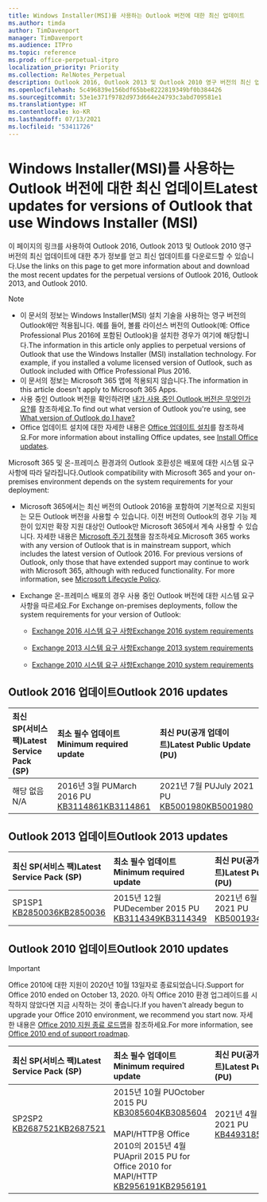```yaml
---
title: Windows Installer(MSI)를 사용하는 Outlook 버전에 대한 최신 업데이트
ms.author: timda
author: TimDavenport
manager: TimDavenport
ms.audience: ITPro
ms.topic: reference
ms.prod: office-perpetual-itpro
localization_priority: Priority
ms.collection: RelNotes_Perpetual
description: Outlook 2016, Outlook 2013 및 Outlook 2010 영구 버전의 최신 업데이트 정보에 대한 링크를 IT 전문가에게 제공합니다.
ms.openlocfilehash: 5c496839e156bdf65bbe8222819349bf0b384426
ms.sourcegitcommit: 53e1e371f9782d973d664e24793c3abd709581e1
ms.translationtype: HT
ms.contentlocale: ko-KR
ms.lasthandoff: 07/13/2021
ms.locfileid: "53411726"
---
```

# <a name="latest-updates-for-versions-of-outlook-that-use-windows-installer-msi"></a><span data-ttu-id="4232f-103">Windows Installer(MSI)를 사용하는 Outlook 버전에 대한 최신 업데이트</span><span class="sxs-lookup"><span data-stu-id="4232f-103">Latest updates for versions of Outlook that use Windows Installer (MSI)</span></span>

<span data-ttu-id="4232f-104">이 페이지의 링크를 사용하여 Outlook 2016, Outlook 2013 및 Outlook 2010 영구 버전의 최신 업데이트에 대한 추가 정보를 얻고 최신 업데이트를 다운로드할 수 있습니다.</span><span class="sxs-lookup"><span data-stu-id="4232f-104">Use the links on this page to get more information about and download the most recent updates for the perpetual versions of Outlook 2016, Outlook 2013, and Outlook 2010.</span></span>
  
> [!NOTE]
> - <span data-ttu-id="4232f-p101">이 문서의 정보는 Windows Installer(MSI) 설치 기술을 사용하는 영구 버전의 Outlook에만 적용됩니다. 예를 들어, 볼륨 라이선스 버전의 Outlook(예: Office Professional Plus 2016에 포함된 Outlook)을 설치한 경우가 여기에 해당합니다.</span><span class="sxs-lookup"><span data-stu-id="4232f-p101">The information in this article only applies to perpetual versions of Outlook that use the Windows Installer (MSI) installation technology. For example, if you installed a volume licensed version of Outlook, such as Outlook included with Office Professional Plus 2016.</span></span>
> - <span data-ttu-id="4232f-107">이 문서의 정보는 Microsoft 365 앱에 적용되지 않습니다.</span><span class="sxs-lookup"><span data-stu-id="4232f-107">The information in this article doesn't apply to Microsoft 365 Apps.</span></span>
> - <span data-ttu-id="4232f-108">사용 중인 Outlook 버전을 확인하려면 [내가 사용 중인 Outlook 버전은 무엇인가요?](https://support.office.com/article/b3a9568c-edb5-42b9-9825-d48d82b2257c)를 참조하세요.</span><span class="sxs-lookup"><span data-stu-id="4232f-108">To find out what version of Outlook you're using, see [What version of Outlook do I have?](https://support.office.com/article/b3a9568c-edb5-42b9-9825-d48d82b2257c)</span></span>
> - <span data-ttu-id="4232f-109">Office 업데이트 설치에 대한 자세한 내용은 [Office 업데이트 설치](https://support.office.com/article/2ab296f3-7f03-43a2-8e50-46de917611c5)를 참조하세요.</span><span class="sxs-lookup"><span data-stu-id="4232f-109">For more information about installing Office updates, see [Install Office updates](https://support.office.com/article/2ab296f3-7f03-43a2-8e50-46de917611c5).</span></span> 
  
<span data-ttu-id="4232f-110">Microsoft 365 및 온-프레미스 환경과의 Outlook 호환성은 배포에 대한 시스템 요구 사항에 따라 달라집니다.</span><span class="sxs-lookup"><span data-stu-id="4232f-110">Outlook compatibility with Microsoft 365 and your on-premises environment depends on the system requirements for your deployment:</span></span>
  
- <span data-ttu-id="4232f-p102">Microsoft 365에서는 최신 버전의 Outlook 2016을 포함하여 기본적으로 지원되는 모든 Outlook 버전을 사용할 수 있습니다. 이전 버전의 Outlook의 경우 기능 제한이 있지만 확장 지원 대상인 Outlook만 Microsoft 365에서 계속 사용할 수 있습니다. 자세한 내용은 [Microsoft 주기 정책](https://support.microsoft.com/lifecycle)을 참조하세요.</span><span class="sxs-lookup"><span data-stu-id="4232f-p102">Microsoft 365 works with any version of Outlook that is in mainstream support, which includes the latest version of Outlook 2016. For previous versions of Outlook, only those that have extended support may continue to work with Microsoft 365, although with reduced functionality. For more information, see [Microsoft Lifecycle Policy](https://support.microsoft.com/lifecycle).</span></span>
    
- <span data-ttu-id="4232f-114">Exchange 온-프레미스 배포의 경우 사용 중인 Outlook 버전에 대한 시스템 요구 사항을 따르세요.</span><span class="sxs-lookup"><span data-stu-id="4232f-114">For Exchange on-premises deployments, follow the system requirements for your version of Outlook:</span></span>
    
  - [<span data-ttu-id="4232f-115">Exchange 2016 시스템 요구 사항</span><span class="sxs-lookup"><span data-stu-id="4232f-115">Exchange 2016 system requirements</span></span>](/Exchange/plan-and-deploy/system-requirements)
    
  - [<span data-ttu-id="4232f-116">Exchange 2013 시스템 요구 사항</span><span class="sxs-lookup"><span data-stu-id="4232f-116">Exchange 2013 system requirements</span></span>](/exchange/exchange-2013-system-requirements-exchange-2013-help)
    
  - <span data-ttu-id="4232f-117">[Exchange 2010 시스템 요구 사항](/previous-versions/office/exchange-server-2010/aa996719(v=exchg.141))</span><span class="sxs-lookup"><span data-stu-id="4232f-117">[Exchange 2010 system requirements](/previous-versions/office/exchange-server-2010/aa996719(v=exchg.141))</span></span>

   
## <a name="outlook-2016-updates"></a><span data-ttu-id="4232f-118">Outlook 2016 업데이트</span><span class="sxs-lookup"><span data-stu-id="4232f-118">Outlook 2016 updates</span></span>

|<span data-ttu-id="4232f-119">**최신 SP(서비스 팩)**</span><span class="sxs-lookup"><span data-stu-id="4232f-119">**Latest Service Pack (SP)**</span></span>|<span data-ttu-id="4232f-120">**최소 필수 업데이트**</span><span class="sxs-lookup"><span data-stu-id="4232f-120">**Minimum required update**</span></span>|<span data-ttu-id="4232f-121">**최신 PU(공개 업데이트)**</span><span class="sxs-lookup"><span data-stu-id="4232f-121">**Latest Public Update (PU)**</span></span>|
|:-----|:-----|:-----|
|<span data-ttu-id="4232f-122">해당 없음</span><span class="sxs-lookup"><span data-stu-id="4232f-122">N/A</span></span>  <br/> |<span data-ttu-id="4232f-123">2016년 3월 PU</span><span class="sxs-lookup"><span data-stu-id="4232f-123">March 2016 PU</span></span> <br/>[<span data-ttu-id="4232f-124">KB3114861</span><span class="sxs-lookup"><span data-stu-id="4232f-124">KB3114861</span></span>](https://support.microsoft.com/help/3114861) <br/> |<span data-ttu-id="4232f-125">2021년 7월 PU</span><span class="sxs-lookup"><span data-stu-id="4232f-125">July 2021 PU</span></span> <br/>[<span data-ttu-id="4232f-126">KB5001980</span><span class="sxs-lookup"><span data-stu-id="4232f-126">KB5001980</span></span>](https://support.microsoft.com/help/5001980) 

## <a name="outlook-2013-updates"></a><span data-ttu-id="4232f-127">Outlook 2013 업데이트</span><span class="sxs-lookup"><span data-stu-id="4232f-127">Outlook 2013 updates</span></span>

|<span data-ttu-id="4232f-128">**최신 SP(서비스 팩)**</span><span class="sxs-lookup"><span data-stu-id="4232f-128">**Latest Service Pack (SP)**</span></span>|<span data-ttu-id="4232f-129">**최소 필수 업데이트**</span><span class="sxs-lookup"><span data-stu-id="4232f-129">**Minimum required update**</span></span>|<span data-ttu-id="4232f-130">**최신 PU(공개 업데이트)**</span><span class="sxs-lookup"><span data-stu-id="4232f-130">**Latest Public Update (PU)**</span></span>|
|:-----|:-----|:-----|
|<span data-ttu-id="4232f-131">SP1</span><span class="sxs-lookup"><span data-stu-id="4232f-131">SP1</span></span>  <br/>[<span data-ttu-id="4232f-132">KB2850036</span><span class="sxs-lookup"><span data-stu-id="4232f-132">KB2850036</span></span>](https://go.microsoft.com/fwlink/p/?LinkId=512538) <br/> |<span data-ttu-id="4232f-133">2015년 12월 PU</span><span class="sxs-lookup"><span data-stu-id="4232f-133">December 2015 PU</span></span> <br/>[<span data-ttu-id="4232f-134">KB3114349</span><span class="sxs-lookup"><span data-stu-id="4232f-134">KB3114349</span></span>](https://support.microsoft.com/kb/3114349) <br/> |<span data-ttu-id="4232f-135">2021년 6월 PU</span><span class="sxs-lookup"><span data-stu-id="4232f-135">June 2021 PU</span></span> <br/>[<span data-ttu-id="4232f-136">KB5001934</span><span class="sxs-lookup"><span data-stu-id="4232f-136">KB5001934</span></span>](https://support.microsoft.com/help/5001934)  |
   
## <a name="outlook-2010-updates"></a><span data-ttu-id="4232f-137">Outlook 2010 업데이트</span><span class="sxs-lookup"><span data-stu-id="4232f-137">Outlook 2010 updates</span></span>
> [!IMPORTANT]
> <span data-ttu-id="4232f-138">Office 2010에 대한 지원이 2020년 10월 13일자로 종료되었습니다.</span><span class="sxs-lookup"><span data-stu-id="4232f-138">Support for Office 2010 ended on October 13, 2020.</span></span> <span data-ttu-id="4232f-139">아직 Office 2010 환경 업그레이드를 시작하지 않았다면 지금 시작하는 것이 좋습니다.</span><span class="sxs-lookup"><span data-stu-id="4232f-139">If you haven't already begun to upgrade your Office 2010 environment, we recommend you start now.</span></span> <span data-ttu-id="4232f-140">자세한 내용은 [Office 2010 지원 종료 로드맵](/DeployOffice/office-2010-end-support-roadmap)을 참조하세요.</span><span class="sxs-lookup"><span data-stu-id="4232f-140">For more information, see [Office 2010 end of support roadmap](/DeployOffice/office-2010-end-support-roadmap).</span></span>

|<span data-ttu-id="4232f-141">**최신 SP(서비스 팩)**</span><span class="sxs-lookup"><span data-stu-id="4232f-141">**Latest Service Pack (SP)**</span></span>|<span data-ttu-id="4232f-142">**최소 필수 업데이트**</span><span class="sxs-lookup"><span data-stu-id="4232f-142">**Minimum required update**</span></span>|<span data-ttu-id="4232f-143">**최신 PU(공개 업데이트)**</span><span class="sxs-lookup"><span data-stu-id="4232f-143">**Latest Public Update (PU)**</span></span>|
|:-----|:-----|:-----|
|<span data-ttu-id="4232f-144">SP2</span><span class="sxs-lookup"><span data-stu-id="4232f-144">SP2</span></span> <br/>[<span data-ttu-id="4232f-145">KB2687521</span><span class="sxs-lookup"><span data-stu-id="4232f-145">KB2687521</span></span>](https://go.microsoft.com/fwlink/p/?LinkId=512542) <br><br><br><br/> |<span data-ttu-id="4232f-146">2015년 10월 PU</span><span class="sxs-lookup"><span data-stu-id="4232f-146">October 2015 PU</span></span> <br/> [<span data-ttu-id="4232f-147">KB3085604</span><span class="sxs-lookup"><span data-stu-id="4232f-147">KB3085604</span></span>](https://support.microsoft.com/kb/3085604) <br/><br/>  <span data-ttu-id="4232f-148">MAPI/HTTP용 Office 2010의 2015년 4월 PU</span><span class="sxs-lookup"><span data-stu-id="4232f-148">April 2015 PU for Office 2010 for MAPI/HTTP</span></span> <br/> [<span data-ttu-id="4232f-149">KB2956191</span><span class="sxs-lookup"><span data-stu-id="4232f-149">KB2956191</span></span>](https://support.microsoft.com/help/2956191/april-14-2015-update-for-office-2010-kb2956191) <br/> |<span data-ttu-id="4232f-150">2021년 4월 PU</span><span class="sxs-lookup"><span data-stu-id="4232f-150">April 2021 PU</span></span> <br/>[<span data-ttu-id="4232f-151">KB4493185</span><span class="sxs-lookup"><span data-stu-id="4232f-151">KB4493185</span></span>](https://support.microsoft.com/help/4493185) <br><br><br><br/>|
